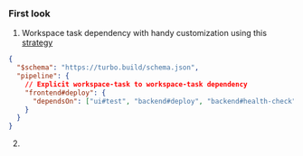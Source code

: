 

### First look


1. Workspace task dependency with handy customization using this [strategy](https://turbo.build/repo/docs/core-concepts/monorepos/task-dependencies#from-arbitrary-workspaces)
```json
{
  "$schema": "https://turbo.build/schema.json",
  "pipeline": {
    // Explicit workspace-task to workspace-task dependency
    "frontend#deploy": {
      "dependsOn": ["ui#test", "backend#deploy", "backend#health-check"]
    }
  }
}
```
2.  
